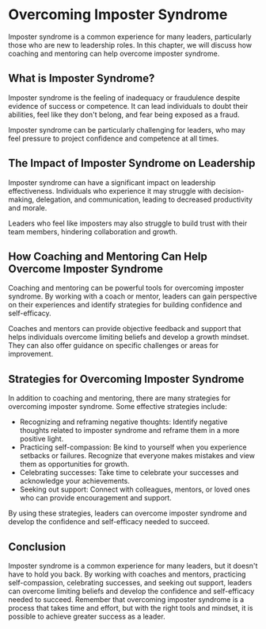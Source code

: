 Overcoming Imposter Syndrome
===============================================================

Imposter syndrome is a common experience for many leaders, particularly those who are new to leadership roles. In this chapter, we will discuss how coaching and mentoring can help overcome imposter syndrome.

What is Imposter Syndrome?
--------------------------

Imposter syndrome is the feeling of inadequacy or fraudulence despite evidence of success or competence. It can lead individuals to doubt their abilities, feel like they don't belong, and fear being exposed as a fraud.

Imposter syndrome can be particularly challenging for leaders, who may feel pressure to project confidence and competence at all times.

The Impact of Imposter Syndrome on Leadership
---------------------------------------------

Imposter syndrome can have a significant impact on leadership effectiveness. Individuals who experience it may struggle with decision-making, delegation, and communication, leading to decreased productivity and morale.

Leaders who feel like imposters may also struggle to build trust with their team members, hindering collaboration and growth.

How Coaching and Mentoring Can Help Overcome Imposter Syndrome
--------------------------------------------------------------

Coaching and mentoring can be powerful tools for overcoming imposter syndrome. By working with a coach or mentor, leaders can gain perspective on their experiences and identify strategies for building confidence and self-efficacy.

Coaches and mentors can provide objective feedback and support that helps individuals overcome limiting beliefs and develop a growth mindset. They can also offer guidance on specific challenges or areas for improvement.

Strategies for Overcoming Imposter Syndrome
-------------------------------------------

In addition to coaching and mentoring, there are many strategies for overcoming imposter syndrome. Some effective strategies include:

* Recognizing and reframing negative thoughts: Identify negative thoughts related to imposter syndrome and reframe them in a more positive light.
* Practicing self-compassion: Be kind to yourself when you experience setbacks or failures. Recognize that everyone makes mistakes and view them as opportunities for growth.
* Celebrating successes: Take time to celebrate your successes and acknowledge your achievements.
* Seeking out support: Connect with colleagues, mentors, or loved ones who can provide encouragement and support.

By using these strategies, leaders can overcome imposter syndrome and develop the confidence and self-efficacy needed to succeed.

Conclusion
----------

Imposter syndrome is a common experience for many leaders, but it doesn't have to hold you back. By working with coaches and mentors, practicing self-compassion, celebrating successes, and seeking out support, leaders can overcome limiting beliefs and develop the confidence and self-efficacy needed to succeed. Remember that overcoming imposter syndrome is a process that takes time and effort, but with the right tools and mindset, it is possible to achieve greater success as a leader.

